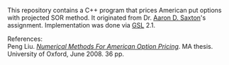 This repository contains a C++ program that prices American put options with projected SOR method. It originated from Dr. [Aaron D. Saxton](https://www.linkedin.com/in/aaron-d-saxton-phd-60934788)'s assignment. Implementation was done via [GSL](https://www.gnu.org/software/gsl/) 2.1.

References:  
Peng Liu. [*Numerical Methods For American Option Pricing*](http://eprints.maths.ox.ac.uk/721/). MA thesis. University of Oxford, June 2008. 36 pp.
